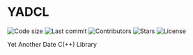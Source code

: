 # YADCL
![Code size](https://img.shields.io/github/languages/code-size/FixArt/YADCL) ![Last commit](https://img.shields.io/github/last-commit/FixArt/YADCL) ![Contributors](https://img.shields.io/github/contributors/FixArt/YADCL) ![Stars](https://img.shields.io/github/stars/FixArt/YADCL) ![License](https://img.shields.io/github/license/FixArt/YADCL)

Yet Another Date C(++) Library
